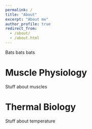 ```yaml
---
permalink: /
title: "About"
excerpt: "About me"
author_profile: true
redirect_from: 
  - /about/
  - /about.html
---
```


Bats bats bats 

Muscle Physiology
======
Stuff about muscles

Thermal Biology
======
Stuff about temperature
